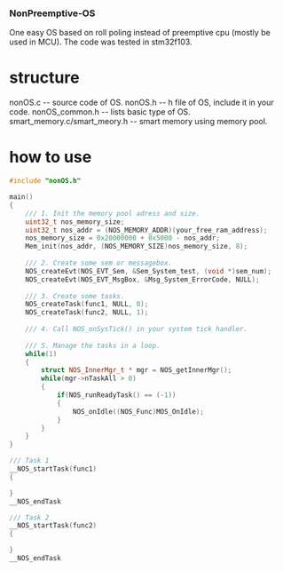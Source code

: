 ### NonPreemptive-OS
One easy OS based on roll poling instead of preemptive cpu (mostly be used in MCU).
The code was tested in stm32f103.

# structure
nonOS.c								--			source code of OS.
nonOS.h								--			h file of OS, include it in your code.
nonOS_common.h						--			lists basic type of OS.
smart_memory.c/smart_meory.h		--			smart memory using memory pool.

# how to use
```cpp
#include "nonOS.h"

main()
{
	/// 1. Init the memory pool adress and size.
	uint32_t nos_memory_size;
	uint32_t nos_addr = (NOS_MEMORY_ADDR)(your_free_ram_address);
	nos_memory_size = 0x20000000 + 0x5000 - nos_addr;
	Mem_init(nos_addr, (NOS_MEMORY_SIZE)nos_memory_size, 8);
	
	/// 2. Create some sem or messagebox.
	NOS_createEvt(NOS_EVT_Sem, &Sem_System_test, (void *)sem_num);
	NOS_createEvt(NOS_EVT_MsgBox, &Msg_System_ErrorCode, NULL);
	
	/// 3. Create some tasks.
	NOS_createTask(func1, NULL, 0);
	NOS_createTask(func2, NULL, 1);
	
	/// 4. Call NOS_onSysTick() in your system tick handler.
	
	/// 5. Manage the tasks in a loop.
	while(1)
	{
		struct NOS_InnerMgr_t * mgr = NOS_getInnerMgr();
		while(mgr->nTaskAll > 0)
		{
			if(NOS_runReadyTask() == (-1))
			{
				NOS_onIdle((NOS_Func)MOS_OnIdle);
			}
		}
	}
}

/// Task 1
__NOS_startTask(func1)
{

}
__NOS_endTask

/// Task 2
__NOS_startTask(func2)
{

}
__NOS_endTask

```

